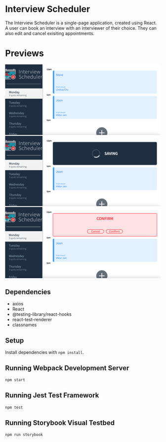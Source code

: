 # Interview Scheduler

The Interview Scheduler is a single-page application, created using React. A user can book an interview with an interviewer of their choice. They can also edit and cancel exisiting appointments.

# Previews

!["Screenshot of the main page"](https://github.com/vvynz/scheduler/blob/master/docs/scheduler_main.png)
!["Screenshot of the saving message"](https://github.com/vvynz/scheduler/blob/master/docs/scheduler_saving.png)
!["Screenshot of the confirm delete message"](https://github.com/vvynz/scheduler/blob/master/docs/scheduler_confirm.png)

## Dependencies

- axios
- React
- @testing-library/react-hooks
- react-test-renderer
- classnames

## Setup

Install dependencies with `npm install`.

## Running Webpack Development Server

```sh
npm start
```

## Running Jest Test Framework

```sh
npm test
```

## Running Storybook Visual Testbed

```sh
npm run storybook
```

